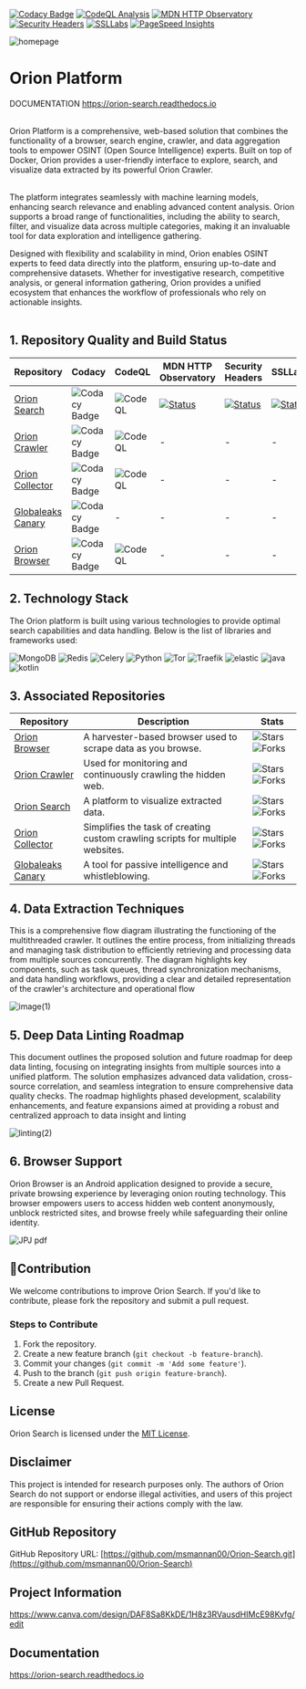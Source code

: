 [![Codacy Badge](https://app.codacy.com/project/badge/Grade/a1f302d35c0f4f8c9293acabc5086512)](https://app.codacy.com/gh/msmannan00/Orion-Search/dashboard?utm_source=gh&utm_medium=referral&utm_content=&utm_campaign=Badge_grade)
[![CodeQL Analysis](https://github.com/msmannan00/Genesis-Search/actions/workflows/github-code-scanning/codeql/badge.svg)](https://github.com/msmannan00/Genesis-Search/actions/workflows/github-code-scanning/codeql)
[![MDN HTTP Observatory](https://img.shields.io/badge/observatory-A%2B-brightgreen)](https://developer.mozilla.org/en-US/observatory/analyze?host=orion.genesistechnologies.org)
[![Security Headers](https://img.shields.io/badge/security%20headers-A%2B-brightgreen)](https://securityheaders.com/?q=https%3A%2F%2Forion.genesistechnologies.org%2F&followRedirects=on)
[![SSLLabs](https://img.shields.io/static/v1?label=SSLLabs&message=A%2B&color=brightgreen)](https://www.ssllabs.com/ssltest/analyze.html?d=orion.genesistechnologies.org&latest)
[![PageSpeed Insights](https://img.shields.io/badge/PageSpeed%20Insights-100%25-brightgreen)](https://pagespeed.web.dev/analysis/https-orion-genesistechnologies-org/hfe5h3u485?form_factor=desktop)

![homepage](https://github.com/user-attachments/assets/37fcf444-40be-46c9-8bd8-45a22d824141)

# Orion Platform
DOCUMENTATION  https://orion-search.readthedocs.io

<br>
Orion Platform is a comprehensive, web-based solution that combines the functionality of a browser, search engine, crawler, and data aggregation tools to empower OSINT (Open Source Intelligence) experts. Built on top of Docker, Orion provides a user-friendly interface to explore, search, and visualize data extracted by its powerful Orion Crawler.<br><br>

The platform integrates seamlessly with machine learning models, enhancing search relevance and enabling advanced content analysis. Orion supports a broad range of functionalities, including the ability to search, filter, and visualize data across multiple categories, making it an invaluable tool for data exploration and intelligence gathering.<br>

Designed with flexibility and scalability in mind, Orion enables OSINT experts to feed data directly into the platform, ensuring up-to-date and comprehensive datasets. Whether for investigative research, competitive analysis, or general information gathering, Orion provides a unified ecosystem that enhances the workflow of professionals who rely on actionable insights.<br>
<br>

## 1. Repository Quality and Build Status
| Repository                                     | Codacy                                                                                   | CodeQL                                                                                               | MDN HTTP Observatory                                                                                          | Security Headers                                                                                             | SSLLabs                                                                                                      |
|-----------------------------------------------|-----------------------------------------------------------------------------------------|-----------------------------------------------------------------------------------------------------|--------------------------------------------------------------------------------------------------------------|--------------------------------------------------------------------------------------------------------------|-------------------------------------------------------------------------------------------------------------|
| [Orion Search](https://github.com/msmannan00/Orion-Search)   | ![Codacy Badge](https://app.codacy.com/project/badge/Grade/a1f302d35c0f4f8c9293acabc5086512) | ![CodeQL](https://github.com/msmannan00/Orion-Search/actions/workflows/github-code-scanning/codeql/badge.svg)   | [![Status](https://img.shields.io/badge/observatory-A%2B-brightgreen)](https://developer.mozilla.org/en-US/observatory/analyze?host=orion.genesistechnologies.org) | [![Status](https://img.shields.io/badge/security%20headers-A%2B-brightgreen)](https://securityheaders.com/?q=https%3A%2F%2Forion.genesistechnologies.org%2F&followRedirects=on) | [![Status](https://img.shields.io/static/v1?label=SSLLabs&message=A%2B&color=%3CCOLOR%3E)](https://www.ssllabs.com/ssltest/analyze.html?d=orion.genesistechnologies.org&latest) |
| [Orion Crawler](https://github.com/msmannan00/Orion-Crawler) | ![Codacy Badge](https://app.codacy.com/project/badge/Grade/94c252c8ce904c4cbbc4146a463b4d9e) | ![CodeQL](https://github.com/msmannan00/Orion-Crawler/actions/workflows/github-code-scanning/codeql/badge.svg) | -                                                                                                            | -                                                                                                            | -                                                                                                           |
| [Orion Collector](https://github.com/msmannan00/Orion-Collector) | ![Codacy Badge](https://app.codacy.com/project/badge/Grade/a1f302d35c0f4f8c9293acabc5086512) | ![CodeQL](https://github.com/msmannan00/Orion-Collector/actions/workflows/github-code-scanning/codeql/badge.svg) | -                                                                                                            | -                                                                                                            | -                                                                                                           |
| [Globaleaks Canary](https://github.com/msmannan00/Globaleaks-Canary) | ![Codacy Badge](https://app.codacy.com/project/badge/Grade/1e26f9b0bf504a2e8c5bf0fb22cf9e0b) | -                                                                                                   | -                                                                                                            | -                                                                                                            | -                                                                                                           |
| [Orion Browser](https://github.com/msmannan00/Orion-Browser) | ![Codacy Badge](https://app.codacy.com/project/badge/Grade/94c252c8ce904c4cbbc4146a463b4d9e) | ![CodeQL](https://github.com/msmannan00/Orion-Browser/actions/workflows/github-code-scanning/codeql/badge.svg) | -                                                                                                            | -                                                                                                            | -                                                                                                           |

## 2. Technology Stack

The Orion platform is built using various technologies to provide optimal search capabilities and data handling. Below is the list of libraries and frameworks used:

![MongoDB](https://badgen.net/badge/search-crawler/MongoDB/green)
![Redis](https://badgen.net/badge/search-crawler/Redis/red)
![Celery](https://badgen.net/badge/crawler/Celery/red)
![Python](https://badgen.net/badge/search-crawler/Python/blue)
![Tor](https://badgen.net/badge/search-crawler/Tor/purple)
![Traefik](https://badgen.net/badge/search/Traefik/orange)
![elastic](https://badgen.net/badge/search/elastic/pink)
![java](https://badgen.net/badge/browser/java/cyan)
![kotlin](https://badgen.net/badge/browser/kotlin/yellow)

## 3. Associated Repositories

| Repository                                                                 | Description                                                                                                 | Stats                                                                                                     |
|----------------------------------------------------------------------------|-------------------------------------------------------------------------------------------------------------|---------------------------------------------------------------------------------------|
| [Orion Browser](https://github.com/msmannan00/Orion-Browser)               | A harvester-based browser used to scrape data as you browse.                                             | ![Stars](https://img.shields.io/github/stars/msmannan00/Orion-Browser?style=social) ![Forks](https://img.shields.io/github/forks/msmannan00/Orion-Browser?style=social) |
| [Orion Crawler](https://github.com/msmannan00/Orion-Crawler)               | Used for monitoring and continuously crawling the hidden web.                                            | ![Stars](https://img.shields.io/github/stars/msmannan00/Orion-Crawler?style=social) ![Forks](https://img.shields.io/github/forks/msmannan00/Orion-Crawler?style=social) |
| [Orion Search](https://github.com/msmannan00/Orion-Search)                 | A platform to visualize extracted data.                                                                 | ![Stars](https://img.shields.io/github/stars/msmannan00/Orion-Search?style=social) ![Forks](https://img.shields.io/github/forks/msmannan00/Orion-Search?style=social) |
| [Orion Collector](https://github.com/msmannan00/Orion-Collector)           | Simplifies the task of creating custom crawling scripts for multiple websites.                          | ![Stars](https://img.shields.io/github/stars/msmannan00/Orion-Collector?style=social) ![Forks](https://img.shields.io/github/forks/msmannan00/Orion-Collector?style=social) |
| [Globaleaks Canary](https://github.com/msmannan00/Globaleaks-Canary)       | A tool for passive intelligence and whistleblowing.                                                     | ![Stars](https://img.shields.io/github/stars/msmannan00/Globaleaks-Canary?style=social) ![Forks](https://img.shields.io/github/forks/msmannan00/Globaleaks-Canary?style=social) |


## 4. Data Extraction Techniques
This is a comprehensive flow diagram illustrating the functioning of the multithreaded crawler. It outlines the entire process, from initializing threads and managing task distribution to efficiently retrieving and processing data from multiple sources concurrently. The diagram highlights key components, such as task queues, thread synchronization mechanisms, and data handling workflows, providing a clear and detailed representation of the crawler's architecture and operational flow

![image(1)](https://github.com/user-attachments/assets/696cf009-a0f3-4995-91fe-58e53b128825)


## 5. Deep Data Linting Roadmap
This document outlines the proposed solution and future roadmap for deep data linting, focusing on integrating insights from multiple sources into a unified platform. The solution emphasizes advanced data validation, cross-source correlation, and seamless integration to ensure comprehensive data quality checks. The roadmap highlights phased development, scalability enhancements, and feature expansions aimed at providing a robust and centralized approach to data insight and linting

![linting(2)](https://github.com/user-attachments/assets/ce1885dc-e701-45f6-89ab-9f412b057373)

## 6. Browser Support

Orion Browser is an Android application designed to provide a secure, private browsing experience by leveraging onion routing technology. This browser empowers users to access hidden web content anonymously, unblock restricted sites, and browse freely while safeguarding their online identity.

![JPJ pdf](https://github.com/user-attachments/assets/399fd130-988d-4e0d-acef-2f60d6220a81)

## 🌟Contribution

We welcome contributions to improve Orion Search. If you'd like to contribute, please fork the repository and submit a pull request.

### Steps to Contribute

1. Fork the repository.  
2. Create a new feature branch (`git checkout -b feature-branch`).  
3. Commit your changes (`git commit -m 'Add some feature'`).  
4. Push to the branch (`git push origin feature-branch`).  
5. Create a new Pull Request.

## License

Orion Search is licensed under the [MIT License](LICENSE).

## Disclaimer

This project is intended for research purposes only. The authors of Orion Search do not support or endorse illegal activities, and users of this project are responsible for ensuring their actions comply with the law.

## GitHub Repository

GitHub Repository URL: [https://github.com/msmannan00/Orion-Search.git](https://github.com/msmannan00/Orion-Search)

## Project Information

https://www.canva.com/design/DAF8Sa8KkDE/1H8z3RVausdHIMcE98Kvfg/edit

## Documentation

https://orion-search.readthedocs.io

